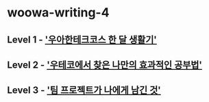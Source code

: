# woowa-writing-4

## Level 1 - ['우아한테크코스 한 달 생활기'](https://github.com/ronci/woowa-writing-4/blob/ronci/level1.md)

## Level 2 - ['우테코에서 찾은 나만의 효과적인 공부법'](https://github.com/ronci/woowa-writing-4/blob/ronci/level2.md)

## Level 3 - ['팀 프로젝트가 나에게 남긴 것'](https://github.com/ronci/woowa-writing-4/blob/ronci/level3.md)
